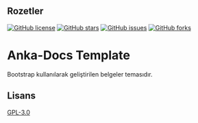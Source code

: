 ## Rozetler

[![GitHub license](https://img.shields.io/github/license/kayadev/Anka-Docs)](https://github.com/kayadev/Anka-Docs/blob/main/LICENSE)
[![GitHub stars](https://img.shields.io/github/stars/kayadev/Anka-Docs)](https://github.com/kayadev/Anka-Docs/stargazers)
[![GitHub issues](https://img.shields.io/github/issues/kayadev/Anka-Docs)](https://github.com/kayadev/Anka-Docs/issues)
[![GitHub forks](https://img.shields.io/github/forks/kayadev/Anka-Docs)](https://github.com/kayadev/Anka-Docs/network)

# Anka-Docs Template

Bootstrap kullanılarak geliştirilen belgeler temasıdır.

## Lisans

[GPL-3.0](https://www.gnu.org/licenses/gpl-3.0.tr.html)
